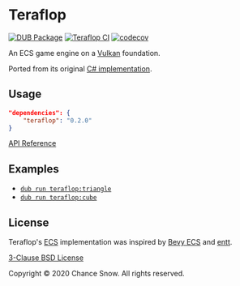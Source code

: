 # Teraflop

[![DUB Package](https://img.shields.io/dub/v/teraflop.svg)](https://code.dlang.org/packages/teraflop)
[![Teraflop CI](https://github.com/chances/teraflop-d/workflows/Teraflop%20CI/badge.svg?branch=master)](https://github.com/chances/teraflop-d/actions)
[![codecov](https://codecov.io/gh/chances/teraflop-d/branch/master/graph/badge.svg?token=5YN3BU7KR3)](https://codecov.io/gh/chances/teraflop-d/)

An ECS game engine on a [Vulkan](https://github.com/rtbo/gfx-d#readme) foundation.

Ported from its original [C# implementation](https://github.com/chances/teraflop).

## Usage

```json
"dependencies": {
    "teraflop": "0.2.0"
}
```

[API Reference](https://chances.github.io/teraflop-d)

## Examples

- [`dub run teraflop:triangle`](https://github.com/chances/teraflop-d/blob/master/examples/triangle/source/app.d)
- [`dub run teraflop:cube`](https://github.com/chances/teraflop-d/blob/master/examples/cube/source/app.d)

## License

Teraflop's [ECS](https://en.wikipedia.org/wiki/Entity_component_system) implementation was inspired by [Bevy ECS](https://bevyengine.org/learn/book/getting-started/ecs) and [entt](https://github.com/skypjack/entt).

[3-Clause BSD License](https://opensource.org/licenses/BSD-3-Clause)

Copyright &copy; 2020 Chance Snow. All rights reserved.
